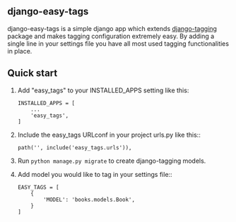 
django-easy-tags
-

django-easy-tags is a simple django app which extends [django-tagging](https://django-tagging.readthedocs.io/en/develop/) package and makes tagging configuration extremely easy. By adding a single line in your settings file you have all most used tagging functionalities in place.

Quick start
-

1. Add "easy_tags" to your INSTALLED_APPS setting like this:
    ```
    INSTALLED_APPS = [
        ...
        'easy_tags',
    ]
    ```
2. Include the easy_tags URLconf in your project urls.py like this::
    ```
    path('', include('easy_tags.urls')),
    ```
3. Run `python manage.py migrate` to create django-tagging models.

4. Add model you would like to tag in your settings file::
    ```
    EASY_TAGS = [
        {
            'MODEL': 'books.models.Book',
        }
    ]
    ```
